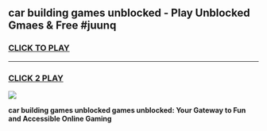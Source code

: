 
## car building games unblocked - Play Unblocked Gmaes & Free #juunq
<h3>
<a href="https://news.freeplayer.one?title=car_building_games_unblocked&ref=03M">CLICK TO PLAY</a></h3>
<hr>

<h3>
<a href="https://news.freeplayer.one?title=car_building_games_unblocked&ref=03M">CLICK 2 PLAY</a>
  
</h3>

<a href="https://news.freeplayer.one?title=car_building_games_unblocked&ref=03M"><img src="https://clearcache.store/games.png"></a>


**car building games unblocked games unblocked: Your Gateway to Fun and Accessible Online Gaming**
